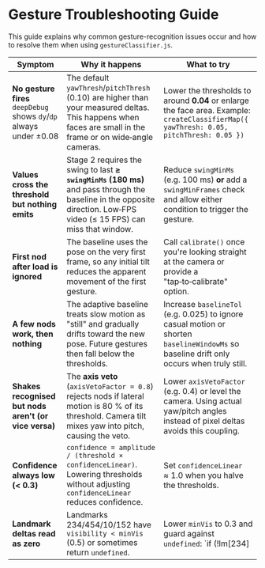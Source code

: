 # Gesture Troubleshooting Guide

This guide explains why common gesture-recognition issues occur and how to resolve them when using `gestureClassifier.js`.

| Symptom | Why it happens | What to try |
|---------|----------------|-------------|
| **No gesture fires**<br>`deepDebug` shows `dy`/`dp` always under ±0.08 | The default `yawThresh`/`pitchThresh` (0.10) are higher than your measured deltas. This happens when faces are small in the frame or on wide‑angle cameras. | Lower the thresholds to around **0.04** or enlarge the face area. Example: `createClassifierMap({ yawThresh: 0.05, pitchThresh: 0.05 })` |
| **Values cross the threshold but nothing emits** | Stage 2 requires the swing to last **≥ `swingMinMs` (180 ms)** and pass through the baseline in the opposite direction. Low‑FPS video (≤ 15 FPS) can miss that window. | Reduce `swingMinMs` (e.g. 100 ms) **or** add a `swingMinFrames` check and allow either condition to trigger the gesture. |
| **First nod after load is ignored** | The baseline uses the pose on the very first frame, so any initial tilt reduces the apparent movement of the first gesture. | Call `calibrate()` once you're looking straight at the camera or provide a "tap‑to‑calibrate" option. |
| **A few nods work, then nothing** | The adaptive baseline treats slow motion as "still" and gradually drifts toward the new pose. Future gestures then fall below the thresholds. | Increase `baselineTol` (e.g. 0.025) to ignore casual motion or shorten `baselineWindowMs` so baseline drift only occurs when truly still. |
| **Shakes recognised but nods aren't (or vice versa)** | The **axis veto** (`axisVetoFactor = 0.8`) rejects nods if lateral motion is 80 % of its threshold. Camera tilt mixes yaw into pitch, causing the veto. | Lower `axisVetoFactor` (e.g. 0.4) or level the camera. Using actual yaw/pitch angles instead of pixel deltas avoids this coupling. |
| **Confidence always low (< 0.3)** | `confidence = amplitude / (threshold × confidenceLinear)`. Lowering thresholds without adjusting `confidenceLinear` reduces confidence. | Set `confidenceLinear` ≈ 1.0 when you halve the thresholds. |
| **Landmark deltas read as zero** | Landmarks 234/454/10/152 have `visibility < minVis` (0.5) or sometimes return `undefined`. | Lower `minVis` to 0.3 and guard against `undefined`: `if (!lm[234] || !lm[454]) return;` |

